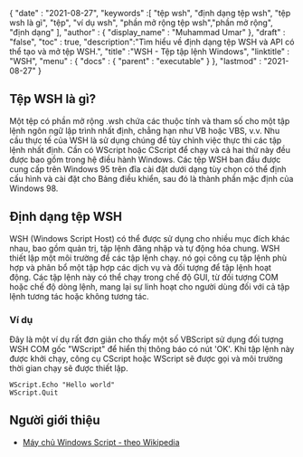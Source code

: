 {
  "date" : "2021-08-27",
  "keywords" :[ "tệp wsh", "định dạng tệp wsh", "tệp wsh là gì", "tệp", "ví dụ wsh", "phần mở rộng tệp wsh","phần mở rộng", "định dạng" ],
  "author" : {
    "display_name" : "Muhammad Umar"
},
  "draft" : "false",
  "toc" : true,
  "description":"Tìm hiểu về định dạng tệp WSH và API có thể tạo và mở tệp WSH.",
  "title" :"WSH - Tệp tập lệnh Windows",
  "linktitle" : "WSH",
  "menu" : {
    "docs" : {
      "parent" : "executable"
}
},
  "lastmod" : "2021-08-27"
}

## Tệp WSH là gì?
Một tệp có phần mở rộng .wsh chứa các thuộc tính và tham số cho một tập lệnh ngôn ngữ lập trình nhất định, chẳng hạn như VB hoặc VBS, v.v. Nhu cầu thực tế của WSH là sử dụng chúng để tùy chỉnh việc thực thi các tập lệnh nhất định. Cần có WScript hoặc CScript để chạy và cả hai thứ này đều được bao gồm trong hệ điều hành Windows. Các tệp WSH ban đầu được cung cấp trên Windows 95 trên đĩa cài đặt dưới dạng tùy chọn có thể định cấu hình và cài đặt cho Bảng điều khiển, sau đó là thành phần mặc định của Windows 98.

## Định dạng tệp WSH
WSH (Windows Script Host) có thể được sử dụng cho nhiều mục đích khác nhau, bao gồm quản trị, tập lệnh đăng nhập và tự động hóa chung. WSH thiết lập một môi trường để các tập lệnh chạy. nó gọi công cụ tập lệnh phù hợp và phân bổ một tập hợp các dịch vụ và đối tượng để tập lệnh hoạt động. Các tập lệnh này có thể chạy trong chế độ GUI, từ đối tượng COM hoặc chế độ dòng lệnh, mang lại sự linh hoạt cho người dùng đối với cả tập lệnh tương tác hoặc không tương tác.

### Ví dụ
Đây là một ví dụ rất đơn giản cho thấy một số VBScript sử dụng đối tượng WSH COM gốc "WScript" để hiển thị thông báo có nút 'OK'. Khi tập lệnh này được khởi chạy, công cụ CScript hoặc WScript sẽ được gọi và môi trường thời gian chạy sẽ được thiết lập.

```
WScript.Echo "Hello world"
WScript.Quit
```


## Người giới thiệu

* [Máy chủ Windows Script - theo Wikipedia](https://en.wikipedia.org/wiki/Windows_Script_Host)



